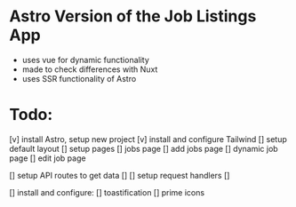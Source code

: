 # Astro Version of the Job Listings App
- uses vue for dynamic functionality
- made to check differences with Nuxt
- uses SSR functionality of Astro

# Todo:
[v] install Astro, setup new project
[v] install and configure Tailwind
[] setup default layout
[] setup pages
  [] jobs page
  [] add jobs page
  [] dynamic job page
  [] edit job page

[] setup API routes to get data
  [] 
  [] setup request handlers
  [] 

[] install and configure:
  [] toastification
  [] prime icons